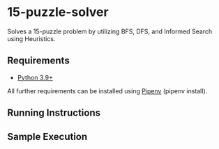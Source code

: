 # 15-puzzle-solver
Solves a 15-puzzle problem by utilizing BFS, DFS, and Informed Search using Heuristics.

## Requirements
* [Python 3.9+](https://www.python.org/)

All further requirements can be installed using [Pipenv](https://pipenv.pypa.io/en/latest/) (pipenv install).

## Running Instructions

## Sample Execution

